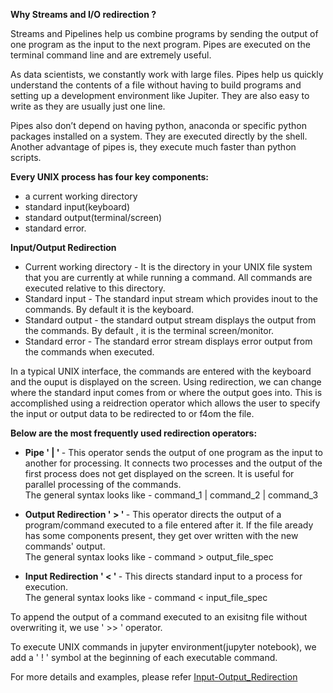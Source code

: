 <b> Why Streams and I/O redirection ? </b>

Streams and Pipelines help us combine programs by sending the output of one program as the input to the next program. Pipes are executed on the terminal command line and are extremely useful.

As data scientists, we constantly work with large files. Pipes help us quickly understand the contents of a file without having to build programs and setting up a development environment like Jupiter. They are also easy to write as they are usually just one line.

Pipes also don’t depend on having python, anaconda or specific python packages installed on a system. They are executed directly by the shell. Another advantage of pipes is, they execute much faster than python scripts.

<b> Every UNIX process has four key components: </b> <br>
* a current working directory
* standard input(keyboard)
* standard output(terminal/screen)
* standard error. 

<b> Input/Output Redirection </b>

* Current working directory - It is the directory in your UNIX file system that you are currently at while running a command. All commands are executed relative to this directory. 
* Standard input - The standard input stream which provides inout to the commands. By default it is the keyboard.
* Standard output - the standard output stream displays the output from the commands. By default , it is the terminal screen/monitor.
* Standard error - The standard error stream displays error output from the commands when executed.

In a typical UNIX interface, the commands are entered with the keyboard and the ouput is displayed on the screen. Using redirection, we can change where the standard input comes from or where the output goes into.
This is accomplished using a reidrection operator which allows the user to specify the input or output data to be redirected to or f4om the file.

<b> Below are the most frequently used redirection operators: </b>

* <b> Pipe ' | ' </b> -  This operator sends the output of one program as the input to another for processing. It connects two processes and the output of the first process does not get displayed on the screen. It is useful for parallel processing of the commands.<br>
      The general syntax looks like - command_1 | command_2 | command_3
      
* <b> Output Redirection ' > ' </b> - This operator directs the output of a program/command executed to a file entered after it. If the file aready has some components present, they get over written with the new commands' output.<br>
      The general syntax looks like - command > output_file_spec
      
* <b> Input Redirection ' < ' </b> - This directs standard input to a process for execution.<br>
      The general syntax looks like - command < input_file_spec
      
      
To append the output of a command executed to an exisitng file without overwriting it, we use ' >> ' operator.


To execute UNIX commands in jupyter environment(jupyter notebook), we add a ' ! ' symbol at the beginning of each executable command.


For more details and examples, please refer <a href='https://github.com/Tansha173/I-O_Redirection/blob/master/I:O_Redirection.ipynb'>Input-Output_Redirection</a>

